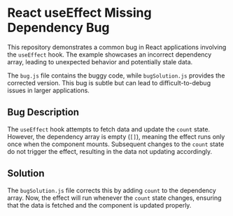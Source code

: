 # React useEffect Missing Dependency Bug

This repository demonstrates a common bug in React applications involving the `useEffect` hook.  The example showcases an incorrect dependency array, leading to unexpected behavior and potentially stale data.

The `bug.js` file contains the buggy code, while `bugSolution.js` provides the corrected version.  This bug is subtle but can lead to difficult-to-debug issues in larger applications.

## Bug Description
The `useEffect` hook attempts to fetch data and update the `count` state. However, the dependency array is empty (`[]`), meaning the effect runs only once when the component mounts. Subsequent changes to the `count` state do not trigger the effect, resulting in the data not updating accordingly. 

## Solution
The `bugSolution.js` file corrects this by adding `count` to the dependency array. Now, the effect will run whenever the `count` state changes, ensuring that the data is fetched and the component is updated properly.